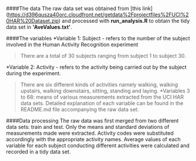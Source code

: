 ####The data
The raw data set was obtained from [this link] (https://d396qusza40orc.cloudfront.net/getdata%2Fprojectfiles%2FUCI%20HAR%20Dataset.zip) and processed with **run_analysis.R** to obtain the tidy data set in **'AveValues.txt'**.

####The variables
*Variable 1: Subject - refers to the number of the subject involved in the Human Activity Recognition experiment
   >There are a total of 30 subjects ranging from subject 1 to subject 30.
   
*Variable 2: Activity - refers to the activity being carried out by the subject during the experiment.
   >There are six different kinds of activities namely walking, walking upstairs, walking downstairs, sitting, standing and laying.
*Variables 3 to 68: means of various measurements extracted from the UCI HAR data sets. Detailed explanation of each variable can be found in the README.md file accompanying the raw data set.

####Data processing
The raw data was first merged from two different data sets: train and test. Only the means and standard deviations of measurements made were extracted. Activity codes were substituted accordingly with the appropriate activity names. Average values of each variable for each subject conducting different activities were calculated and recorded in a tidy data set.